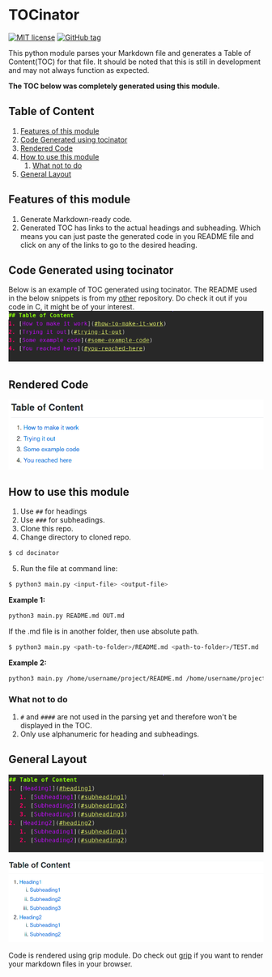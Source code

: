 # TOCinator

[![MIT license](https://img.shields.io/badge/License-MIT-green.svg)](LICENSE) [![GitHub tag](https://img.shields.io/github/tag/Coder-RG/tocinator.svg)](https://GitHub.com/Coder-RG/tocinator/tags/)

This python module parses your Markdown file and generates a Table of Content(TOC)
for that file. It should be noted that this is still in development and may not
always function as expected.

**The TOC below was completely generated using this module.**

## Table of Content
1. [Features of this module](#features-of-this-module)
2. [Code Generated using tocinator](#code-generated-using-tocinator)
3. [Rendered Code](#rendered-code)
4. [How to use this module](#how-to-use-this-module)
   1. [What not to do](#what-not-to-do)
5. [General Layout](#general-layout)

## Features of this module
1. Generate Markdown-ready code.
2. Generated TOC has links to the actual headings and subheading. Which means you
can just paste the generated code in you README file and click on any of the links
to go to the desired heading.

## Code Generated using tocinator
Below is an example of TOC generated using tocinator.
The README used in the below snippets is from my [other][1] repository.
Do check it out if you code in C, it might be of your interest.
![Code](https://raw.githubusercontent.com/Coder-RG/tocinator/master/images/ss1.png)

## Rendered Code
![Render](https://raw.githubusercontent.com/Coder-RG/tocinator/master/images/ss2.png)

## How to use this module
1. Use `##` for headings
2. Use `###` for subheadings.
3. Clone this repo.
4. Change directory to cloned repo.
```bash
$ cd docinator
```
5. Run the file at command line:
```bash
$ python3 main.py <input-file> <output-file>
```

**Example 1:**
```bash
python3 main.py README.md OUT.md
```

If the .md file is in another folder, then use absolute path.
```bash
$ python3 main.py <path-to-folder>/README.md <path-to-folder>/TEST.md
```

**Example 2:**
```bash
python3 main.py /home/username/project/README.md /home/username/project/OUT.md
```
### What not to do
1. `#` and `####` are not used in the parsing yet and therefore won't be
displayed in the TOC.
2. Only use alphanumeric for heading and subheadings.

## General Layout
![Code](https://raw.githubusercontent.com/Coder-RG/tocinator/master/images/ss4.png)

![Render](https://raw.githubusercontent.com/Coder-RG/tocinator/master/images/ss3.png)

Code is rendered using grip module. Do check out [grip][2] if you want to render your markdown files in your browser.

[1]: https://github.com/Coder-RG/compc
[2]: https://pypi.org/project/grip/
